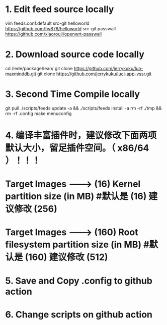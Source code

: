 # 1. Edit feed source locally
vim feeds.conf.default
src-git helloworld https://github.com/fw876/helloworld
src-git passwall https://github.com/xiaorouji/openwrt-passwall

# 2. Download source code locally
cd /lede/package/lean/
git clone https://github.com/jerrykuku/lua-maxminddb.git
git clone https://github.com/jerrykuku/luci-app-vssr.git 

# 3. Second Time Compile locally
git pull
./scripts/feeds update -a && ./scripts/feeds install -a
rm -rf ./tmp && rm -rf .config
make menuconfig

# 4. 编译丰富插件时，建议修改下面两项默认大小，留足插件空间。（ x86/64 ）！！！
# Target Images ---> (16) Kernel partition size (in MB)                        #默认是 (16) 建议修改 (256)
# Target Images ---> (160) Root filesystem partition size (in MB)         #默认是 (160) 建议修改 (512)

# 5. Save and Copy .config to github action

# 6. Change scripts on github action

